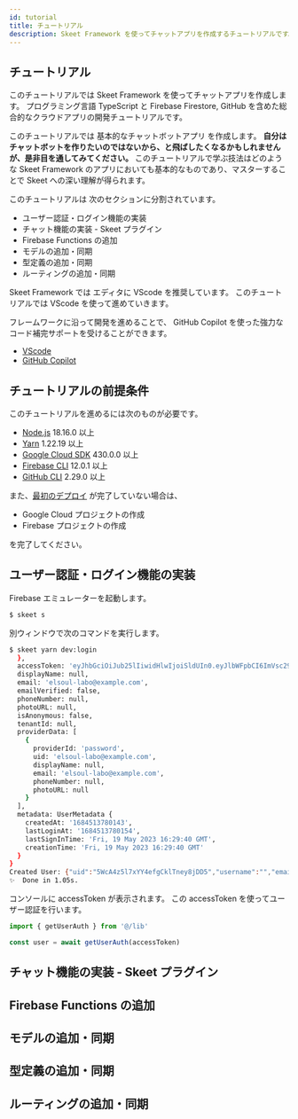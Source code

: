 ```yaml
---
id: tutorial
title: チュートリアル
description: Skeet Framework を使ってチャットアプリを作成するチュートリアルです。
---
```


## チュートリアル

このチュートリアルでは Skeet Framework を使ってチャットアプリを作成します。
プログラミング言語 TypeScript と Firebase Firestore, GitHub を含めた総合的なクラウドアプリの開発チュートリアルです。

このチュートリアルでは 基本的なチャットボットアプリ を作成します。 **自分はチャットボットを作りたいのではないから、と飛ばしたくなるかもしれませんが、是非目を通してみてください。** このチュートリアルで学ぶ技法はどのような Skeet Framework のアプリにおいても基本的なものであり、マスターすることで Skeet への深い理解が得られます。

このチュートリアルは 次のセクションに分割されています。

- ユーザー認証・ログイン機能の実装
- チャット機能の実装 - Skeet プラグイン
- Firebase Functions の追加
- モデルの追加・同期
- 型定義の追加・同期
- ルーティングの追加・同期

Skeet Framework では エディタに VScode を推奨しています。
このチュートリアルでは VScode を使って進めていきます。

フレームワークに沿って開発を進めることで、
GitHub Copilot を使った強力なコード補完サポートを受けることができます。

- [VScode](https://code.visualstudio.com/)
- [GitHub Copilot](https://copilot.github.com/)

## チュートリアルの前提条件

このチュートリアルを進めるには次のものが必要です。

- [Node.js](https://nodejs.org/ja/) 18.16.0 以上
- [Yarn](https://yarnpkg.com/) 1.22.19 以上
- [Google Cloud SDK](https://cloud.google.com/sdk/docs/install) 430.0.0 以上
- [Firebase CLI](https://firebase.google.com/docs/cli) 12.0.1 以上
- [GitHub CLI](https://cli.github.com/) 2.29.0 以上

また、[最初のデプロイ](/backend/initial-deploy) が完了していない場合は、

- Google Cloud プロジェクトの作成
- Firebase プロジェクトの作成

を完了してください。

## ユーザー認証・ログイン機能の実装

Firebase エミュレーターを起動します。

```bash
$ skeet s
```

別ウィンドウで次のコマンドを実行します。

```bash
$ skeet yarn dev:login
  },
  accessToken: 'eyJhbGciOiJub25lIiwidHlwIjoiSldUIn0.eyJlbWFpbCI6ImVsc291bC1sYWJvQGV4YW1wbGUuY29tIiwiZW1haWxfdmVyaWZpZWQiOmZhbHNlLCJhdXRoX3RpbWUiOjE2ODQ1MTM3ODAsInVzZXJfaWQiOiI1V2NBNHo1bDd4WVk0ZWZnQ2tsVG5leThqREQ1IiwiZmlyZWJhc2UiOnsiaWRlbnRpdGllcyI6eyJlbWFpbCI6WyJlbHNvdWwtbGFib0BleGFtcGxlLmNvbSJdfSwic2lnbl9pbl9wcm92aWRlciI6InBhc3N3b3JkIn0sImlhdCI6MTY4NDUxMzc4MCwiZXhwIjoxNjg0NTE3MzgwLCJhdWQiOiJlcGljcy1iZXRhIiwiaXNzIjoiaHR0cHM6Ly9zZWN1cmV0b2tlbi5nb29nbGUuY29tL2VwaWNzLWJldGEiLCJzdWIiOiI1V2NBNHo1bDd4WVk0ZWZnQ2tsVG5leThqREQ1In0.',
  displayName: null,
  email: 'elsoul-labo@example.com',
  emailVerified: false,
  phoneNumber: null,
  photoURL: null,
  isAnonymous: false,
  tenantId: null,
  providerData: [
    {
      providerId: 'password',
      uid: 'elsoul-labo@example.com',
      displayName: null,
      email: 'elsoul-labo@example.com',
      phoneNumber: null,
      photoURL: null
    }
  ],
  metadata: UserMetadata {
    createdAt: '1684513780143',
    lastLoginAt: '1684513780154',
    lastSignInTime: 'Fri, 19 May 2023 16:29:40 GMT',
    creationTime: 'Fri, 19 May 2023 16:29:40 GMT'
  }
}
Created User: {"uid":"5WcA4z5l7xYY4efgCklTney8jDD5","username":"","email":"elsoul-labo@example.com","iconUrl":""}
✨  Done in 1.05s.
```

コンソールに accessToken が表示されます。
この accessToken を使ってユーザー認証を行います。

```typescript
import { getUserAuth } from '@/lib'

const user = await getUserAuth(accessToken)
```

## チャット機能の実装 - Skeet プラグイン

## Firebase Functions の追加

## モデルの追加・同期

## 型定義の追加・同期

## ルーティングの追加・同期
